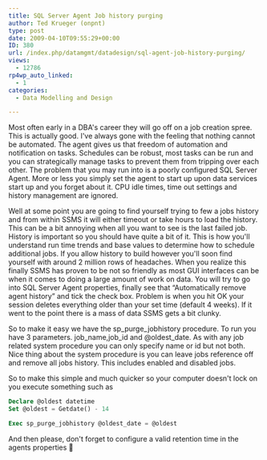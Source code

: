 ```yaml
---
title: SQL Server Agent Job history purging
author: Ted Krueger (onpnt)
type: post
date: 2009-04-10T09:55:29+00:00
ID: 380
url: /index.php/datamgmt/datadesign/sql-agent-job-history-purging/
views:
  - 12786
rp4wp_auto_linked:
  - 1
categories:
  - Data Modelling and Design

---
```

Most often early in a DBA's career they will go off on a job creation spree. This is actually good. I've always gone with the feeling that nothing cannot be automated. The agent gives us that freedom of automation and notification on tasks. Schedules can be robust, most tasks can be run and you can strategically manage tasks to prevent them from tripping over each other. The problem that you may run into is a poorly configured SQL Server Agent. More or less you simply set the agent to start up upon data services start up and you forget about it. CPU idle times, time out settings and history management are ignored.

Well at some point you are going to find yourself trying to few a jobs history and from within SSMS it will either timeout or take hours to load the history. This can be a bit annoying when all you want to see is the last failed job. History is important so you should have quite a bit of it. This is how you'll understand run time trends and base values to determine how to schedule additional jobs. If you allow history to build however you'll soon find yourself with around 2 million rows of headaches. When you realize this finally SSMS has proven to be not so friendly as most GUI interfaces can be when it comes to doing a large amount of work on data. You will try to go into SQL Server Agent properties, finally see that “Automatically remove agent history” and tick the check box. Problem is when you hit OK your session deletes everything older than your set time (default 4 weeks). If it went to the point there is a mass of data SSMS gets a bit clunky.

So to make it easy we have the sp\_purge\_jobhistory procedure. To run you have 3 parameters. job\_name,job\_id and @oldest_date. As with any job related system procedure you can only specify name or id but not both. Nice thing about the system procedure is you can leave jobs reference off and remove all jobs history. This includes enabled and disabled jobs.

So to make this simple and much quicker so your computer doesn't lock on you execute something such as

```sql
Declare @oldest datetime
Set @oldest = Getdate() - 14

Exec sp_purge_jobhistory @oldest_date = @oldest
```
And then please, don't forget to configure a valid retention time in the agents properties 🙂